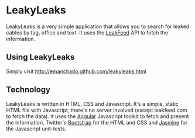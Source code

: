 LeakyLeaks
==========

LeakyLeaks is a very simple application that allows you to search for
leaked cables by tag, office and text. It uses the
[LeakFeed](http://leakfeed.com) API to fetch the information.

Using LeakyLeaks
----------------

Simply visit http://emanchado.github.com/leakyleaks.html

Technology
----------

LeakyLeaks is written in HTML, CSS and Javascript. It's a simple,
static HTML file with Javascript, there's no server involved (except
leakfeed.com to fetch the data). It uses the
[Angular](http://angularjs.org) Javascript toolkit to fetch and present
the information, Twitter's
[Bootstrap](http://twitter.github.com/bootstrap/) for the HTML and CSS
and [Jasmine](http://pivotal.github.com/jasmine/) for the Javascript
unit-tests.
